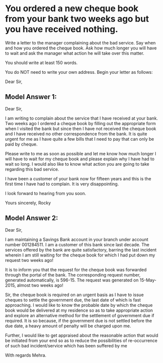 # You ordered a new cheque book from your bank two weeks ago but you have received nothing.

Write a letter to the manager complaining about the bad service. Say when and how you ordered the cheque book. Ask how much longer you will have to wait and ask the manager what action he will take over this matter.


 

You should write at least 150 words.

You do NOT need to write your own address. Begin your letter as follows:

Dear Sir,

## Model Answer 1:  

Dear Sir,

I am writing to complain about the service that I have received at your bank. Two weeks ago I ordered a cheque book by filling out the appropriate form when I visited the bank but since then I have not received the cheque book and I have received no other correspondence from the bank. It is quite urgent for me as I have quite a few bills that I need to pay that can only be paid by cheque.

Please write to me as soon as possible and let me know how much longer I will have to wait for my cheque book and please explain why I have had to wait so long. I would also like to know what action you are going to take regarding this bad service.

I have been a customer of your bank now for fifteen years and this is the first time I have had to complain. It is very disappointing.

I look forward to hearing from you soon.

Yours sincerely,
Rocky

## Model Answer 2: 

Dear Sir,

I am maintaining a Savings Bank account in your branch under account number 001284511. I am a customer of this bank since last decade. The services offered by the bank are quite satisfactory, barring the last incident wherein I am still waiting for the cheque book for which I had put down my request two weeks ago!

It is to inform you that the request for the cheque book was forwarded through the portal of the bank. The corresponding request number, generated automatically, is 596-15. The request was generated on 15-May-2015, almost two weeks ago!

Sir, the cheque book is required on an urgent basis as I have to issue cheques to settle the government due, the last date of which is fast approaching. I would like to know the probable date by which the cheque book would be delivered at my residence so as to take appropriate action and explore an alternative method for the settlement of government due if required. It is so because, if the government due is not settled before the due date, a heavy amount of penalty will be charged upon me.

Further, I would like to get appraised about the reasonable action that would be initiated from your end so as to reduce the possibilities of re-occurrence of such bad incident/service which has been suffered by me

With regards
Mehra.

